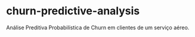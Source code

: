 # churn-predictive-analysis
Análise Preditiva Probabilística de Churn em clientes de um serviço aéreo.
